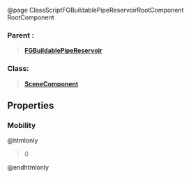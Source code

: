 @page ClassScriptFGBuildablePipeReservoirRootComponent RootComponent
### Parent :
<b><a href="_class_script_f_g_buildable_pipe_reservoir.html"><blockquote>FGBuildablePipeReservoir</blockquote></a></b>
### Class:
<b><a href="_class_script_scene_component.html"><blockquote>SceneComponent</blockquote></a></b>
## Properties
### Mobility
@htmlonly
<blockquote>0</blockquote>
@endhtmlonly

